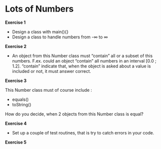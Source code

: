 # Lots of Numbers

**Exercise 1**
- Design a class with main(){}
- Design a class to handle numbers from -∞ to ∞

**Exercise 2**
- An object from this Number class must “contain” all or
a subset of this numbers. F.ex. could an object “contain”
all numbers in an interval [0.0 ; 1.2].
“contain” indicate that, when the object is asked about a
value is included or not, it must answer correct.


**Exercise 3**

This Number class must of course include :
- equals()
- toString()

How do you decide, when 2 objects from this Number
class is equal?

**Exercise 4**
- Set up a couple of test routines, that is try to catch
errors in your code.

**Exercise 5**
